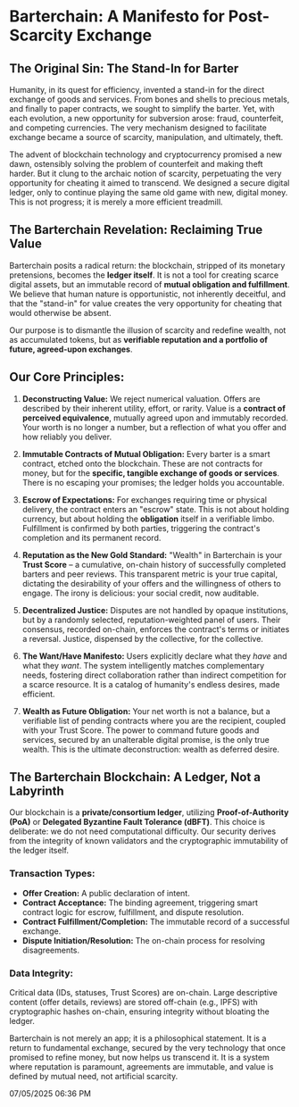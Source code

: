 # Barterchain: A Manifesto for Post-Scarcity Exchange

## The Original Sin: The Stand-In for Barter

Humanity, in its quest for efficiency, invented a stand-in for the direct exchange of goods and services. From bones and shells to precious metals, and finally to paper contracts, we sought to simplify the barter. Yet, with each evolution, a new opportunity for subversion arose: fraud, counterfeit, and competing currencies. The very mechanism designed to facilitate exchange became a source of scarcity, manipulation, and ultimately, theft.

The advent of blockchain technology and cryptocurrency promised a new dawn, ostensibly solving the problem of counterfeit and making theft harder. But it clung to the archaic notion of scarcity, perpetuating the very opportunity for cheating it aimed to transcend. We designed a secure digital ledger, only to continue playing the same old game with new, digital money. This is not progress; it is merely a more efficient treadmill.

## The Barterchain Revelation: Reclaiming True Value

Barterchain posits a radical return: the blockchain, stripped of its monetary pretensions, becomes the **ledger itself**. It is not a tool for creating scarce digital assets, but an immutable record of **mutual obligation and fulfillment**. We believe that human nature is opportunistic, not inherently deceitful, and that the "stand-in" for value creates the very opportunity for cheating that would otherwise be absent.

Our purpose is to dismantle the illusion of scarcity and redefine wealth, not as accumulated tokens, but as **verifiable reputation and a portfolio of future, agreed-upon exchanges**.

## Our Core Principles:

1.  **Deconstructing Value:** We reject numerical valuation. Offers are described by their inherent utility, effort, or rarity. Value is a **contract of perceived equivalence**, mutually agreed upon and immutably recorded. Your worth is no longer a number, but a reflection of what you offer and how reliably you deliver.

2.  **Immutable Contracts of Mutual Obligation:** Every barter is a smart contract, etched onto the blockchain. These are not contracts for money, but for the **specific, tangible exchange of goods or services**. There is no escaping your promises; the ledger holds you accountable.

3.  **Escrow of Expectations:** For exchanges requiring time or physical delivery, the contract enters an "escrow" state. This is not about holding currency, but about holding the **obligation** itself in a verifiable limbo. Fulfillment is confirmed by both parties, triggering the contract's completion and its permanent record.

4.  **Reputation as the New Gold Standard:** "Wealth" in Barterchain is your **Trust Score** – a cumulative, on-chain history of successfully completed barters and peer reviews. This transparent metric is your true capital, dictating the desirability of your offers and the willingness of others to engage. The irony is delicious: your social credit, now auditable.

5.  **Decentralized Justice:** Disputes are not handled by opaque institutions, but by a randomly selected, reputation-weighted panel of users. Their consensus, recorded on-chain, enforces the contract's terms or initiates a reversal. Justice, dispensed by the collective, for the collective.

6.  **The Want/Have Manifesto:** Users explicitly declare what they *have* and what they *want*. The system intelligently matches complementary needs, fostering direct collaboration rather than indirect competition for a scarce resource. It is a catalog of humanity's endless desires, made efficient.

7.  **Wealth as Future Obligation:** Your net worth is not a balance, but a verifiable list of pending contracts where you are the recipient, coupled with your Trust Score. The power to command future goods and services, secured by an unalterable digital promise, is the only true wealth. This is the ultimate deconstruction: wealth as deferred desire.

## The Barterchain Blockchain: A Ledger, Not a Labyrinth

Our blockchain is a **private/consortium ledger**, utilizing **Proof-of-Authority (PoA)** or **Delegated Byzantine Fault Tolerance (dBFT)**. This choice is deliberate: we do not need computational difficulty. Our security derives from the integrity of known validators and the cryptographic immutability of the ledger itself.

### Transaction Types:

* **Offer Creation:** A public declaration of intent.
* **Contract Acceptance:** The binding agreement, triggering smart contract logic for escrow, fulfillment, and dispute resolution.
* **Contract Fulfillment/Completion:** The immutable record of a successful exchange.
* **Dispute Initiation/Resolution:** The on-chain process for resolving disagreements.

### Data Integrity:

Critical data (IDs, statuses, Trust Scores) are on-chain. Large descriptive content (offer details, reviews) are stored off-chain (e.g., IPFS) with cryptographic hashes on-chain, ensuring integrity without bloating the ledger.

Barterchain is not merely an app; it is a philosophical statement. It is a return to fundamental exchange, secured by the very technology that once promised to refine money, but now helps us transcend it. It is a system where reputation is paramount, agreements are immutable, and value is defined by mutual need, not artificial scarcity.

07/05/2025 06:36 PM

